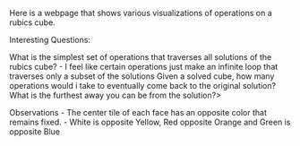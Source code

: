 Here is a webpage that shows various visualizations of operations on a rubics cube. 

Interesting Questions:

What is the simplest set of operations that traverses all solutions of the rubics cube? 
    - I feel like certain operations just make an infinite loop that traverses only a subset of the solutions
Given a solved cube, how many operations would i take to eventually come back to the original solution?
What is the furthest away you can be from the solution?>

Observations
    - The center tile of each face has an opposite color that remains fixed.
        - White is opposite Yellow, Red opposite Orange and Green is opposite Blue

